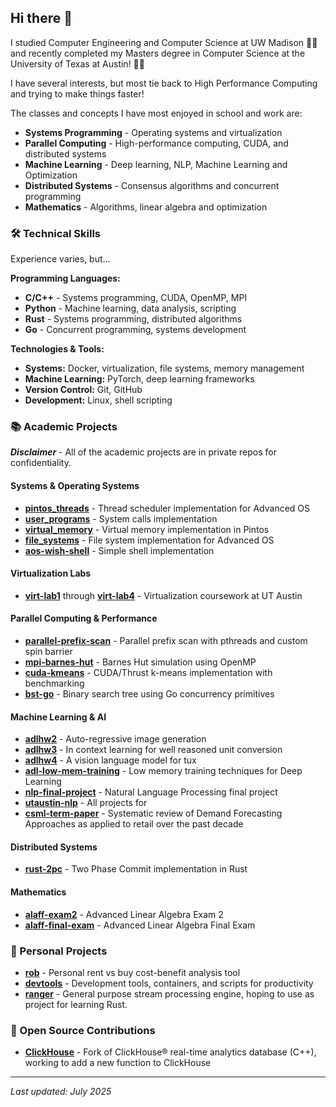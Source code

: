 ## Hi there 👋

I studied Computer Engineering and Computer Science at UW Madison 🦡🔴 and recently
completed my Masters degree in Computer Science at the University of Texas at
Austin! 🐂🤘

I have several interests, but most tie back to High Performance Computing and trying
to make things faster!


The classes and concepts I have most enjoyed in school and work are:
- **Systems Programming** - Operating systems and virtualization
- **Parallel Computing** - High-performance computing, CUDA, and distributed systems
- **Machine Learning** - Deep learning, NLP, Machine Learning and Optimization 
- **Distributed Systems** - Consensus algorithms and concurrent programming
- **Mathematics** - Algorithms, linear algebra and optimization

### 🛠️ Technical Skills

Experience varies, but...

**Programming Languages:**
- **C/C++** - Systems programming, CUDA, OpenMP, MPI
- **Python** - Machine learning, data analysis, scripting
- **Rust** - Systems programming, distributed algorithms
- **Go** - Concurrent programming, systems development

**Technologies & Tools:**
- **Systems:** Docker, virtualization, file systems, memory management
- **Machine Learning:** PyTorch, deep learning frameworks
- **Version Control:** Git, GitHub
- **Development:** Linux, shell scripting

### 📚 Academic Projects

***Disclaimer*** - All of the academic projects are in private repos for confidentiality.

#### Systems & Operating Systems
- **[pintos_threads](https://github.com/samradovich/pintos_threads)** - Thread scheduler implementation for Advanced OS
- **[user_programs](https://github.com/samradovich/user_programs)** - System calls implementation
- **[virtual_memory](https://github.com/samradovich/virtual_memory)** - Virtual memory implementation in Pintos
- **[file_systems](https://github.com/samradovich/file_systems)** - File system implementation for Advanced OS
- **[aos-wish-shell](https://github.com/samradovich/aos-wish-shell)** - Simple shell implementation

#### Virtualization Labs
- **[virt-lab1](https://github.com/samradovich/virt-lab1)** through **[virt-lab4](https://github.com/samradovich/virt-lab4)** - Virtualization coursework at UT Austin

#### Parallel Computing & Performance
- **[parallel-prefix-scan](https://github.com/samradovich/parallel-prefix-scan)** - Parallel prefix scan with pthreads and custom spin barrier
- **[mpi-barnes-hut](https://github.com/samradovich/mpi-barnes-hut)** - Barnes Hut simulation using OpenMP
- **[cuda-kmeans](https://github.com/samradovich/cuda-kmeans)** - CUDA/Thrust k-means implementation with benchmarking
- **[bst-go](https://github.com/samradovich/bst-go)** - Binary search tree using Go concurrency primitives

#### Machine Learning & AI
- **[adlhw2](https://github.com/samradovich/adlhw2)** - Auto-regressive image generation
- **[adlhw3](https://github.com/samradovich/adlhw3)** - In context learning for well reasoned unit conversion 
- **[adlhw4](https://github.com/samradovich/adlhw4)** - A vision language model for tux 
- **[adl-low-mem-training](https://github.com/samradovich/adl-low-mem-training)** - Low memory training techniques for Deep Learning
- **[nlp-final-project](https://github.com/samradovich/nlp-final-project)** - Natural Language Processing final project
- **[utaustin-nlp](https://github.com/samradovich/utaustin-nlp)** - All projects for 
- **[csml-term-paper](https://github.com/samradovich/csml-term-paper)** - Systematic review of Demand Forecasting Approaches as applied to retail over the past decade

#### Distributed Systems
- **[rust-2pc](https://github.com/samradovich/rust-2pc)** - Two Phase Commit implementation in Rust

#### Mathematics
- **[alaff-exam2](https://github.com/samradovich/alaff-exam2)** - Advanced Linear Algebra Exam 2
- **[alaff-final-exam](https://github.com/samradovich/alaff-final-exam)** - Advanced Linear Algebra Final Exam

### 🚀 Personal Projects

- **[rob](https://github.com/samradovich/rob)** - Personal rent vs buy cost-benefit analysis tool
- **[devtools](https://github.com/samradovich/devtools)** - Development tools, containers, and scripts for productivity
- **[ranger](https://github.com/samradovich/ranger)** - General purpose stream processing engine, hoping to
use as project for learning Rust.

### 🤝 Open Source Contributions

- **[ClickHouse](https://github.com/samradovich/ClickHouse)** - Fork of ClickHouse® real-time analytics database (C++), working to add a new function to ClickHouse

---

*Last updated: July 2025* 
